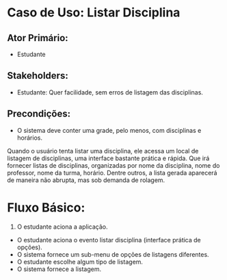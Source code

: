 # Caso de Uso: Listar Disciplina

## Ator Primário: 

+ Estudante

## Stakeholders:

+ Estudante: Quer facilidade, sem erros de listagem das disciplinas.

## Precondições:

+ O sistema deve conter uma grade, pelo menos, com disciplinas e horários.

Quando o usuário tenta listar uma disciplina, ele acessa um local de listagem de disciplinas, uma interface bastante prática e rápida. Que irá fornecer listas de disciplinas, organizadas por nome da disciplina, nome do professor, nome da turma, horário. Dentre outros, a lista gerada aparecerá de maneira não abrupta, mas sob demanda de rolagem.

# Fluxo Básico:

1. O estudante aciona a aplicação.
+ O estudante aciona o evento listar disciplina (interface prática de opções).
+ O sistema fornece um sub-menu de opções de listagens diferentes.
+ O estudante escolhe algum tipo de listagem.
+ O sistema fornece a listagem.
